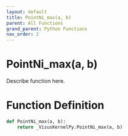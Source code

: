 ```yaml
---
layout: default
title: PointNi_max(a, b)
parent: All Functions
grand_parent: Python Functions
nav_order: 2
---
```


# PointNi_max(a, b)

Describe function here.

# Function Definition

```python
def PointNi_max(a, b):
    return _VisusKernelPy.PointNi_max(a, b)
```